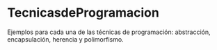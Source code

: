 # TecnicasdeProgramacion
Ejemplos para cada una de las técnicas de programación: abstracción, encapsulación, herencia y polimorfismo.
